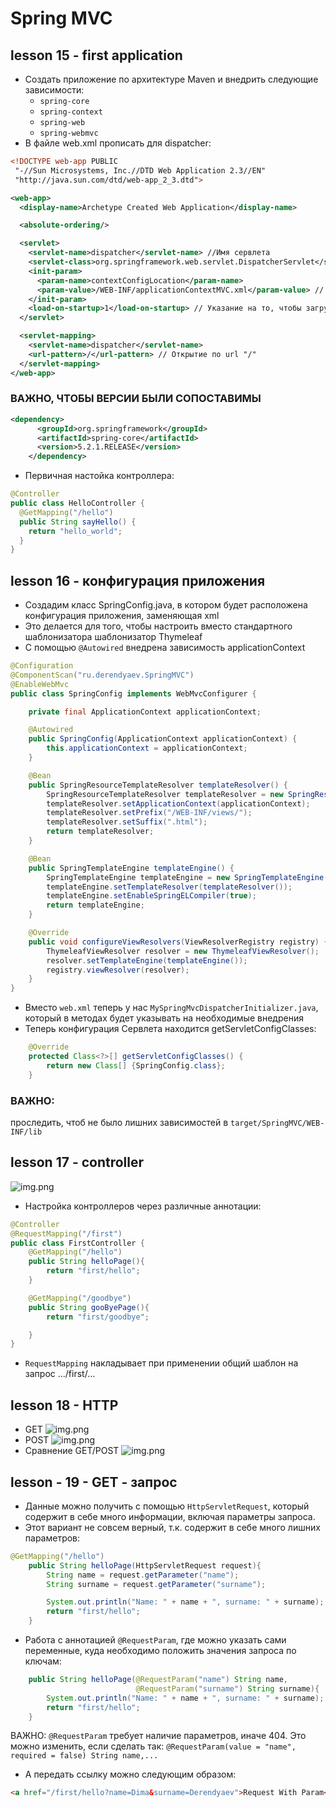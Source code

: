 # Spring MVC
## lesson 15 - first application

- Создать приложение по архитектуре Maven и внедрить следующие зависимости:
  - `spring-core`
  - `spring-context`
  - `spring-web`
  - `spring-webmvc`
- В файле web.xml прописать для dispatcher:
```xml
<!DOCTYPE web-app PUBLIC
 "-//Sun Microsystems, Inc.//DTD Web Application 2.3//EN"
 "http://java.sun.com/dtd/web-app_2_3.dtd">

<web-app>
  <display-name>Archetype Created Web Application</display-name>

  <absolute-ordering/>

  <servlet>
    <servlet-name>dispatcher</servlet-name> //Имя сервлета
    <servlet-class>org.springframework.web.servlet.DispatcherServlet</servlet-class> // Импорт сервлета
    <init-param>
      <param-name>contextConfigLocation</param-name>
      <param-value>/WEB-INF/applicationContextMVC.xml</param-value> // Импорт конфигурации
    </init-param>
    <load-on-startup>1</load-on-startup> // Указание на то, чтобы загружался первым
  </servlet>

  <servlet-mapping>
    <servlet-name>dispatcher</servlet-name>
    <url-pattern>/</url-pattern> // Открытие по url "/"
  </servlet-mapping>
</web-app>
```
### ВАЖНО, ЧТОБЫ ВЕРСИИ БЫЛИ СОПОСТАВИМЫ
```xml
<dependency>
      <groupId>org.springframework</groupId>
      <artifactId>spring-core</artifactId>
      <version>5.2.1.RELEASE</version>
    </dependency>
```
- Первичная настойка контроллера:
```java
@Controller
public class HelloController {
  @GetMapping("/hello")
  public String sayHello() {
    return "hello_world";
  }
}
```

## lesson 16 - конфигурация приложения
- Создадим класс SpringConfig.java, в котором будет расположена конфигурация приложения, заменяющая xml
- Это делается для того, чтобы настроить вместо стандартного шаблонизатора шаблонизатор Thymeleaf
- С помощью `@Autowired` внедрена зависимость applicationContext
```java
@Configuration
@ComponentScan("ru.derendyaev.SpringMVC")
@EnableWebMvc
public class SpringConfig implements WebMvcConfigurer {

    private final ApplicationContext applicationContext;

    @Autowired
    public SpringConfig(ApplicationContext applicationContext) {
        this.applicationContext = applicationContext;
    }

    @Bean
    public SpringResourceTemplateResolver templateResolver() {
        SpringResourceTemplateResolver templateResolver = new SpringResourceTemplateResolver();
        templateResolver.setApplicationContext(applicationContext);
        templateResolver.setPrefix("/WEB-INF/views/");
        templateResolver.setSuffix(".html");
        return templateResolver;
    }

    @Bean
    public SpringTemplateEngine templateEngine() {
        SpringTemplateEngine templateEngine = new SpringTemplateEngine();
        templateEngine.setTemplateResolver(templateResolver());
        templateEngine.setEnableSpringELCompiler(true);
        return templateEngine;
    }

    @Override
    public void configureViewResolvers(ViewResolverRegistry registry) {
        ThymeleafViewResolver resolver = new ThymeleafViewResolver();
        resolver.setTemplateEngine(templateEngine());
        registry.viewResolver(resolver);
    }
}
```
- Вместо `web.xml` теперь у нас `MySpringMvcDispatcherInitializer.java`, который в методах будет указывать на необходимые внедрения
- Теперь конфигурация Сервлета находится getServletConfigClasses:
```java
    @Override
    protected Class<?>[] getServletConfigClasses() {
        return new Class[] {SpringConfig.class};
    }
```
### ВАЖНО: 
проследить, чтоб не было лишних зависимостей в `target/SpringMVC/WEB-INF/lib`

## lesson 17 - controller
![img.png](mdResources/1.png)

- Настройка контроллеров через различные аннотации:
```java
@Controller
@RequestMapping("/first")
public class FirstController {
    @GetMapping("/hello")
    public String helloPage(){
        return "first/hello";
    }

    @GetMapping("/goodbye")
    public String gooByePage(){
        return "first/goodbye";

    }
}
```

- `RequestMapping` накладывает при применении общий шаблон на запрос .../first/... 


## lesson 18 - HTTP
- GET
![img.png](mdResources/get.png)
- POST
![img.png](mdResources/post.png)
- Сравнение GET/POST
![img.png](mdResources/get-post.png)

## lesson - 19 - GET - запрос
- Данные можно получить с помощью `HttpServletRequest`, который содержит в себе много информации, включая параметры запроса.
- Этот вариант не совсем верный, т.к. содержит в себе много лишних параметров:
```java
@GetMapping("/hello")
    public String helloPage(HttpServletRequest request){
        String name = request.getParameter("name");
        String surname = request.getParameter("surname");

        System.out.println("Name: " + name + ", surname: " + surname);
        return "first/hello";
    }
```
- Работа с аннотацией `@RequestParam`, где можно указать сами переменные, куда необходимо положить значения запроса по ключам:
```java
    public String helloPage(@RequestParam("name") String name,
                            @RequestParam("surname") String surname){
        System.out.println("Name: " + name + ", surname: " + surname);
        return "first/hello";
    }
```
ВАЖНО: `@RequestParam` требует наличие параметров, иначе 404. Это можно изменить, если сделать так: `@RequestParam(value = "name", required = false) String name,...`
- А передать ссылку можно следующим образом:
```html
<a href="/first/hello?name=Dima&surname=Derendyaev">Request With Param</a>
```